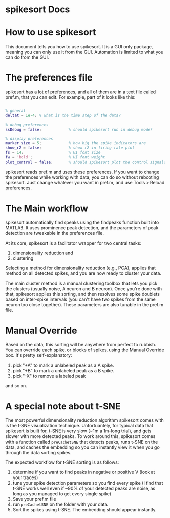 # spikesort Docs

# How to use spikesort

This document tells you how to use spikesort. It is a GUI only package, meaning you can only use it from the GUI. Automation is limited to what you can do from the GUI. 

# The preferences file

spikesort has a lot of preferences, and all of them are in a text file called pref.m, that you can edit. For example, part of it looks like this:

```matlab

% general
deltat = 1e-4; % what is the time step of the data?

% debug preferences
ssDebug = false; 			% should spikesort run in debug mode?

% display preferences
marker_size = 5; 			% how big the spike indicators are
show_r2 = false;			% show r2 in firing rate plot
fs = 14; 					% UI font size
fw = 'bold'; 				% UI font weight
plot_control = false; 		% should spikesort plot the control signals?

```

spikesort reads pref.m and uses these preferences. If you want to change the preferences while working with data, you can do so without rebooting spikesort. Just change whatever you want in pref.m, and use Tools > Reload preferences. 

# The Main workflow

spikesort automatically find speaks using the findpeaks function built into MATLAB. It uses prominence peak detection, and the parameters of peak detection are tweakable in the preferences file. 

At its core, spikesort is a facilitator wrapper for two central tasks: 

1. dimensionality reduction and
2. clustering 

Selecting a method for dimensionality reduction (e.g., PCA), applies that method on all detected spikes, and you are now ready to cluster your data. 

The main cluster method is a manual clustering toolbox that lets you pick the clusters (usually noise, A neuron and B neuron). Once you're done with that, spikesort applies this sorting, and then resolves some spike doublets based on inter-spike intervals (you can't have two spikes from the same neuron too close together). These parameters are also tunable in the pref.m file. 

# Manual Override

Based on the data, this sorting will be anywhere from perfect to rubbish. You can override each spike, or blocks of spikes, using the Manual Override box. It's pretty self-explanatory: 

1. pick "+A" to mark a unlabeled peak as a A spike.  
2. pick "+B" to mark a unlabeled peak as a B spike.  
3. pick "-X" to remove a labeled peak 

and so on. 

# A special note about t-SNE

The most powerful dimensionality reduction algorithm spikesort comes with is the t-SNE visualization technique. Unfortuantely, for typical data that spikesort is built for, t-SNE is very slow (~1m a 1m-long trial), and gets slower with more detected peaks. To work around this, spikesort comes with a function called `preCachetSNE` that detects peaks, runs t-SNE on the data, and caches the embedding so you can instantly view it when you go through the data sorting spikes. 

The expected workflow for t-SNE sorting is as follows:

1. determine if you want to find peaks in negative or positive V (look at your traces) 
2. tune your spike detection parameters so you find every spike (I find that t-SNE works well even if ~90% of your detected peaks are noise, as long as you managed to get every single spike)
3. Save your pref.m file
4. run `preCachetSNE` on the folder with your data.
5. Sort the spikes using t-SNE. The embedding should appear instantly. 